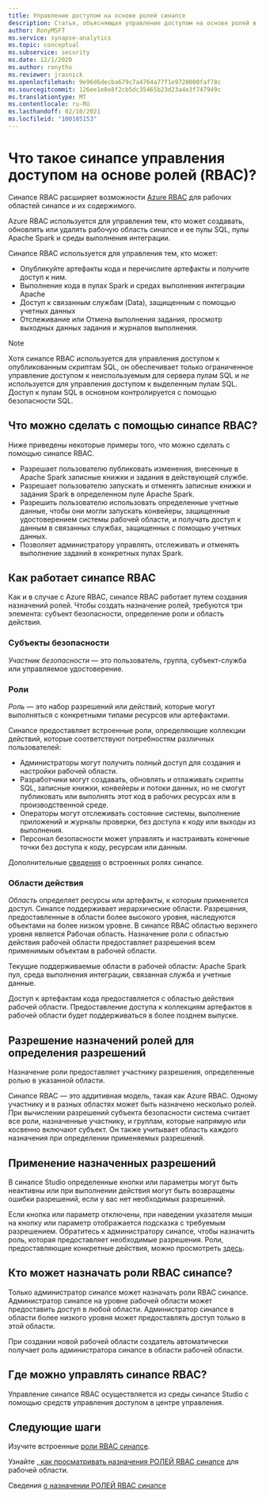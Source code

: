 ```yaml
---
title: Управление доступом на основе ролей синапсе
description: Статья, объясняющая управление доступом на основе ролей в Azure синапсе Analytics
author: RonyMSFT
ms.service: synapse-analytics
ms.topic: conceptual
ms.subservice: security
ms.date: 12/1/2020
ms.author: ronytho
ms.reviewer: jrasnick
ms.openlocfilehash: 9e96d6decba679c7a4764a77f1e9720000faf78c
ms.sourcegitcommit: 126ee1e8e8f2cb5dc35465b23d23a4e3f747949c
ms.translationtype: MT
ms.contentlocale: ru-RU
ms.lasthandoff: 02/10/2021
ms.locfileid: "100105153"
---
```

# <a name="what-is-synapse-role-based-access-control-rbac"></a>Что такое синапсе управления доступом на основе ролей (RBAC)?

Синапсе RBAC расширяет возможности [Azure RBAC](../../role-based-access-control/overview.md) для рабочих областей синапсе и их содержимого. 

Azure RBAC используется для управления тем, кто может создавать, обновлять или удалять рабочую область синапсе и ее пулы SQL, пулы Apache Spark и среды выполнения интеграции.

Синапсе RBAC используется для управления тем, кто может:
- Опубликуйте артефакты кода и перечислите артефакты и получите доступ к ним. 
- Выполнение кода в пулах Spark и средах выполнения интеграции Apache
- Доступ к связанным службам (Data), защищенным с помощью учетных данных 
- Отслеживание или Отмена выполнения задания, просмотр выходных данных задания и журналов выполнения.  

>[!Note]
>Хотя синапсе RBAC используется для управления доступом к опубликованным скриптам SQL, он обеспечивает только ограниченное управление доступом к неиспользуемым для сервера пулам SQL и _не_ используется для управления доступом к выделенным пулам SQL.  Доступ к пулам SQL в основном контролируется с помощью безопасности SQL.

## <a name="what-can-i-do-with-synapse-rbac"></a>Что можно сделать с помощью синапсе RBAC?

Ниже приведены некоторые примеры того, что можно сделать с помощью синапсе RBAC.
  - Разрешает пользователю публиковать изменения, внесенные в Apache Spark записные книжки и задания в действующей службе.
  - Разрешает пользователю запускать и отменять записные книжки и задания Spark в определенном пуле Apache Spark.
  - Разрешить пользователю использовать определенные учетные данные, чтобы они могли запускать конвейеры, защищенные удостоверением системы рабочей области, и получать доступ к данным в связанных службах, защищенных с помощью учетных данных. 
  - Позволяет администратору управлять, отслеживать и отменять выполнение заданий в конкретных пулах Spark.    

## <a name="how-synapse-rbac-works"></a>Как работает синапсе RBAC
Как и в случае с Azure RBAC, синапсе RBAC работает путем создания назначений ролей. Чтобы создать назначение ролей, требуются три элемента: субъект безопасности, определение роли и область действия.  

### <a name="security-principals"></a>Субъекты безопасности

_Участник безопасности_ — это пользователь, группа, субъект-служба или управляемое удостоверение.

### <a name="roles"></a>Роли
 
_Роль_ — это набор разрешений или действий, которые могут выполняться с конкретными типами ресурсов или артефактами.

Синапсе предоставляет встроенные роли, определяющие коллекции действий, которые соответствуют потребностям различных пользователей:
- Администраторы могут получить полный доступ для создания и настройки рабочей области. 
- Разработчики могут создавать, обновлять и отлаживать скрипты SQL, записные книжки, конвейеры и потоки данных, но не смогут публиковать или выполнять этот код в рабочих ресурсах или в производственной среде.
- Операторы могут отслеживать состояние системы, выполнение приложений и журналы проверки, без доступа к коду или выходы из выполнения.
- Персонал безопасности может управлять и настраивать конечные точки без доступа к коду, ресурсам или данным.

Дополнительные [сведения](./synapse-workspace-synapse-rbac-roles.md) о встроенных ролях синапсе. 

### <a name="scopes"></a>Области действия

_Область_ определяет ресурсы или артефакты, к которым применяется доступ.  Синапсе поддерживает иерархические области.  Разрешения, предоставленные в области более высокого уровня, наследуются объектами на более низком уровне.  В синапсе RBAC областью верхнего уровня является Рабочая область.  Назначение роли с областью действия рабочей области предоставляет разрешения всем применимым объектам в рабочей области.  

Текущие поддерживаемые области в рабочей области: Apache Spark пул, среда выполнения интеграции, связанная служба и учетные данные. 

Доступ к артефактам кода предоставляется с областью действия рабочей области.  Предоставление доступа к коллекциям артефактов в рабочей области будет поддерживаться в более позднем выпуске.

## <a name="resolving-role-assignments-to-determine-permissions"></a>Разрешение назначений ролей для определения разрешений

Назначение роли предоставляет участнику разрешения, определенные ролью в указанной области.

Синапсе RBAC — это аддитивная модель, такая как Azure RBAC. Одному участнику и в разных областях может быть назначено несколько ролей. При вычислении разрешений субъекта безопасности система считает все роли, назначенные участнику, и группам, которые напрямую или косвенно включают субъект.  Он также учитывает область каждого назначения при определении применяемых разрешений.  

## <a name="enforcing-assigned-permissions"></a>Применение назначенных разрешений

В синапсе Studio определенные кнопки или параметры могут быть неактивны или при выполнении действия могут быть возвращены ошибки разрешений, если у вас нет необходимых разрешений. 

Если кнопка или параметр отключены, при наведении указателя мыши на кнопку или параметр отображается подсказка с требуемым разрешением.  Обратитесь к администратору синапсе, чтобы назначить роль, которая предоставляет необходимые разрешения. Роли, предоставляющие конкретные действия, можно просмотреть [здесь](./synapse-workspace-synapse-rbac-roles.md).

## <a name="who-can-assign-synapse-rbac-roles"></a>Кто может назначать роли RBAC синапсе?

Только администратор синапсе может назначать роли RBAC синапсе.  Администратор синапсе на уровне рабочей области может предоставить доступ в любой области.  Администратор синапсе в области более низкого уровня может предоставлять доступ только в этой области. 

При создании новой рабочей области создатель автоматически получает роль администратора синапсе в области рабочей области.   

## <a name="where-do-i-manage-synapse-rbac"></a>Где можно управлять синапсе RBAC?

Управление синапсе RBAC осуществляется из среды синапсе Studio с помощью средств управления доступом в центре управления. 

## <a name="next-steps"></a>Следующие шаги

Изучите встроенные [роли RBAC синапсе](./synapse-workspace-synapse-rbac-roles.md).

Узнайте [, как просматривать назначения РОЛЕЙ RBAC синапсе](./how-to-review-synapse-rbac-role-assignments.md) для рабочей области.

Сведения [о назначении РОЛЕЙ RBAC синапсе](./how-to-manage-synapse-rbac-role-assignments.md)